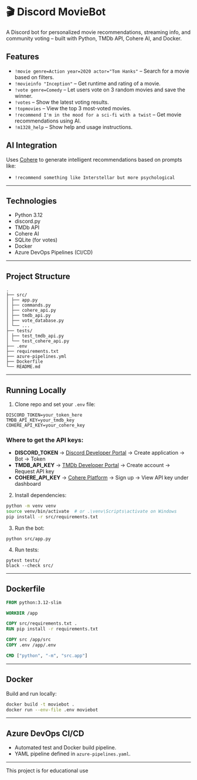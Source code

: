 # 🎬 Discord MovieBot

A Discord bot for personalized movie recommendations, streaming info, and community voting – built with Python, TMDb API, Cohere AI, and Docker.

## Features

- `!movie genre=Action year=2020 actor="Tom Hanks"` – Search for a movie based on filters.
- `!movieinfo "Inception"` – Get runtime and rating of a movie.
- `!vote genre=Comedy` – Let users vote on 3 random movies and save the winner.
- `!votes` – Show the latest voting results.
- `!topmovies` – View the top 3 most-voted movies.
- `!recommend I'm in the mood for a sci-fi with a twist` – Get movie recommendations using AI.
- `!m1328_help` – Show help and usage instructions.
## AI Integration
Uses [Cohere](https://cohere.com/) to generate intelligent recommendations based on prompts like:
- `!recommend something like Interstellar but more psychological`
---

## Technologies

- Python 3.12
- discord.py
- TMDb API
- Cohere AI
- SQLite (for votes)
- Docker
- Azure DevOps Pipelines (CI/CD)

---
## Project Structure
```text
.
├── src/
│ ├── app.py
│ ├── commands.py
│ ├── cohere_api.py
│ ├── tmdb_api.py
│ ├── vote_database.py
│ └── ...
├── tests/
│ ├── test_tmdb_api.py
│ └── test_cohere_api.py
├── .env
├── requirements.txt
├── azure-pipelines.yml
├── Dockerfile
└── README.md
```
---
## Running Locally
1. Clone repo and set your `.env` file:
```token
DISCORD_TOKEN=your_token_here
TMDB_API_KEY=your_tmdb_key
COHERE_API_KEY=your_cohere_key
```
### Where to get the API keys:

- **DISCORD_TOKEN** → [Discord Developer Portal](https://discord.com/developers/applications) → Create application → Bot → Token  
- **TMDB_API_KEY** → [TMDb Developer Portal](https://developer.themoviedb.org/) → Create account → Request API key  
- **COHERE_API_KEY** → [Cohere Platform](https://cohere.com/) → Sign up → View API key under dashboard


2. Install dependencies:
```bash
python -m venv venv
source venv/bin/activate  # or .\venv\Scripts\activate on Windows
pip install -r src/requirements.txt
```
3. Run the bot:
```commandline
python src/app.py
```
4. Run tests:
```testing
pytest tests/
black --check src/
```
---

## Dockerfile

```dockerfile
FROM python:3.12-slim

WORKDIR /app

COPY src/requirements.txt .
RUN pip install -r requirements.txt

COPY src /app/src
COPY .env /app/.env

CMD ["python", "-m", "src.app"]
```
---
## Docker

Build and run locally:

```bash
docker build -t moviebot .
docker run --env-file .env moviebot
```
---
## Azure DevOps CI/CD
- Automated test and Docker build pipeline.
- YAML pipeline defined in `azure-pipelines.yaml`.
---
This project is for educational use
